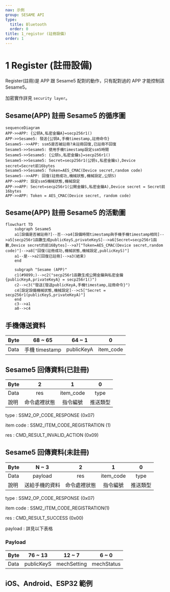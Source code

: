 ```yaml
---
nav: 示例
group: SESAME API
type:
  title: Bluetooth
  order: 0
title: 1_registor (註冊設備)
order: 1
---
```


# 1 Register (註冊設備)

Register(註冊)是 APP 跟 Sesame5 配對的動作，只有配對過的 APP 才能控制該 Sesame5。

加密實作詳見 `security layer`。

## Sesame(APP) 註冊 Sesame5 的循序圖




```mermaid
sequenceDiagram
APP->>APP: {公钥A,私密金鑰A}=secp256r1()
APP->>Sesame5: 發送{公钥A,手機timestamp,註冊命令}
Sesame5-->>APP: ssm5是否被註冊?未註冊回復,已註冊不回復
Sesame5->>Sesame5: 使用手機timestamp設定ssm5時間
Sesame5->>Sesame5: {公钥s,私密金鑰s}=secp256r1()
Sesame5->>Sesame5: Secret=secp256r1(公钥s,私密金鑰s),Device secret=Secret前16bytes
Sesame5->>Sesame5: Token=AES_CMAC(Device secret,random code)
Sesame5-->>APP: 回復(註冊成功,機械狀態,機械設定,公钥S)
APP->>APP: 設定ssm5機械狀態,機械設定
APP->>APP: Secret=secp256r1(公開金鑰S,私密金鑰A),Device secret = Secret前16bytes
APP->>APP: Token = AES_CMAC(Device secret, random code)
```

## Sesame(APP) 註冊 Sesame5 的活動圖

```mermaid
flowchart TD
    subgraph Sesame5
    a1[設備是否被註冊?]--否-->a4[設備時間timestamp與手機手機timestamp相同]-->a5[secp256r1函數生成publicKeyS,privateKeyS]-->a6[Secret=secp256r1函數,Device secret的前16Bytes]-->a7["Token=AES_CMAC(Device secret,random code)"]-->a8["回復(註冊成功,機械狀態,機械設定,publicKeyS)"]
    a1--是-->a2[回復已註冊]-->a3(結束)
    end
	
    subgraph "Sesame (APP)"
    c1(#9899;)-->c2("secp256r1函數生成公開金鑰與私密金鑰{publicKeyA,privateKeyA} = secp256r1()")
    c2-->c3("發送{發送publicKeyA,手機timestamp,註冊命令}")
    c4[設定設備機械狀態,機械設定]-->c5["Secret = secp256r1(publicKeyS,privateKeyA)"]
    end    
	c3-->a1
	a8-->c4
```


## 手機傳送資料

| Byte |    68 ~ 65     |   64 ~ 1   |     0     |
| ---- | :------------: | :--------: | :-------: |
| Data | 手機 timestamp | publicKeyA | item_code |

## Sesame5 回傳資料(已註冊)

| Byte |      2       |     1     |    0     |
| ---- | :----------: | :-------: | :------: |
| Data |     res      | item_code |   type   |
| 說明 | 命令處裡狀態 | 指令編號  | 推送類型 |

type : SSM2_OP_CODE_RESPONSE (0x07)

item code : SSM2_ITEM_CODE_REGISTRATION (1)

res : CMD_RESULT_INVALID_ACTION (0x09)

## Sesame5 回傳資料(未註冊)

| Byte |     N ~ 3      |      2       |     1     |    0     |
| ---- | :------------: | :----------: | :-------: | :------: |
| Data |    payload     |     res      | item_code |   type   |
| 說明 | 送給手機的資料 | 命令處裡狀態 | 指令編號  | 推送類型 |

type : SSM2_OP_CODE_RESPONSE (0x07)

item code : SSM2_ITEM_CODE_REGISTRATION(1)

res : CMD_RESULT_SUCCESS (0x00)

payload : 詳見以下表格

### Payload

| Byte |  76 ~ 13   |   12 ~ 7    |   6 ~ 0    |
| ---- | :--------: | :---------: | :--------: |
| Data | publicKeyS | mechSetting | mechStatus |

## iOS、Android、ESP32 範例

 <CustomBashOSPlatformLogin ios='true' android='true'  esp32='true'/>

<!--

### Android 範例

```jsx | pure
override fun register(result: CHResult<CHEmpty>) {
        if (deviceStatus != CHDeviceStatus.ReadyToRegister) {
            result.invoke(Result.failure(NSError("Busy", "CBCentralManager", 7)))
            return
        }
        deviceStatus = CHDeviceStatus.Registering
        L.d("hcia", "register:!!")
        makeApiCall(result) {
            val serverSecret = mSesameToken.toHexString()
            CHAccountManager.jpAPIclient.myDevicesRegisterSesame5Post(deviceId.toString(), CHOS3RegisterReq(advertisement!!.productModel!!.productType().toString(), serverSecret))
            sendCommand(SesameOS3Payload(SesameItemCode.registration.value, EccKey.getPubK().hexStringToByteArray() + System.currentTimeMillis().toUInt32ByteArray()), DeviceSegmentType.plain) { IRRes ->
                mechStatus = CHSesame5MechStatus(IRRes.payload.toHexString().hexStringToByteArray().sliceArray(0..6))
                mechSetting = CHSesame5MechSettings(IRRes.payload.toHexString().hexStringToByteArray().sliceArray(7..12))

                val eccPublicKeyFromSS5 = IRRes.payload.toHexString().hexStringToByteArray().sliceArray(13..76)
                val ecdhSecret = EccKey.ecdh(eccPublicKeyFromSS5)
                val ecdhSecretPre16 = ecdhSecret.sliceArray(0..15)
                val deviceSecret = ecdhSecretPre16.toHexString()
                val candyDevice = CHDevice(deviceId.toString(), advertisement!!.productModel!!.deviceModel(), null, "0000", deviceSecret, serverSecret)
                sesame2KeyData = candyDevice
                val sessionAuth = AesCmac(ecdhSecretPre16, 16).computeMac(mSesameToken)
                cipher = SesameOS3BleCipher("customDeviceName", sessionAuth!!, ("00" + mSesameToken.toHexString()).hexStringToByteArray())
                CHDB.CHSS2Model.insert(candyDevice) {
                    result.invoke(Result.success(CHResultState.CHResultStateBLE(CHEmpty())))
                }

                deviceStatus = if (mechStatus?.isInLockRange == true) CHDeviceStatus.Locked else CHDeviceStatus.Unlocked

            }
        }
    }
```

### iOS 範例

```jsx | pure
public func register(result: @escaping CHResult<CHEmpty>)  {
      if deviceStatus != .readyToRegister() {
          result(.failure(NSError.deviceStatusNotReadyToRegister))
          return
      }
      deviceStatus = .registering()
      let date = Date()
      var timestamp: UInt32 = UInt32(date.timeIntervalSince1970)
      let timestampData = Data(bytes: &timestamp,count: MemoryLayout.size(ofValue: timestamp))
      let payload = Data(appKeyPair.publicKey)+timestampData
      self.commandQueue = DispatchQueue(label:deviceId.uuidString, qos: .userInitiated)

      let request = CHAPICallObject(.post, "/device/v1/sesame5/(self.deviceId.uuidString)", [
          "t":advertisement!.productType!.rawValue,
          "pk":self.mSesameToken!.toHexString()
      ] as [String : Any])
      CHAccountManager
          .shared
          .API(request: request) { response in
              switch response {
              case .success(_):
                  self.sendCommand(.init(.registration, payload), isCipher: .plaintext) { response in
                      let ecdhSecretPre16 = Data(self.appKeyPair.ecdh(remotePublicKey: response.data[0...63].bytes))[0...15]
                      let sessionAuth = CC.CMAC.AESCMAC(self.mSesameToken!, key: ecdhSecretPre16)

                      self.cipher = SesameOS3BleCipher(name: self.deviceId.uuidString,
                                           sessionKey: sessionAuth,
                                                         sessionToken: ("00(self.mSesameToken!.toHexString())").hexStringtoData())

                      self.sesame2KeyData = CHDeviceKey(// 建立設備
                          deviceUUID: self.deviceId,
                          deviceModel: self.productModel.deviceModel(),
                          historyTag: nil,
                          keyIndex: "0000",
                          secretKey: ecdhSecretPre16.toHexString(),
                          sesame2PublicKey: self.mSesameToken!.toHexString()
                      )
                      self.isRegistered = true // 設定為已註冊
                      self.goIOT()
                      CHDeviceCenter.shared.appendDevice(self.sesame2KeyData!) // 存到SDK層的DB中
                      self.deviceStatus = .unlocked()
                      result(.success(CHResultStateNetworks(input: CHEmpty())))
                  }
              case .failure(let error):
                  L.d("[ss5]register error",error)
                  result(.failure(error))
                  self.disconnect(){_ in}
              }
          }
  }     
```

### ESP 範例

```jsx | pure
void send_reg_cmd_to_ssm(sesame * ssm) {
      ESP_LOGW(TAG, "[esp32->ssm][register]");
      uECC_set_rng(crypto_backend_micro_ecc_rng_callback);
      uint8_t ecc_public_esp32[64];
      uECC_make_key_lit(ecc_public_esp32, ecc_private_esp32, uECC_secp256r1());
      ssm->c_offset = sizeof(ecc_public_esp32) + 1;
      ssm->b_buf[0] = SSM_ITEM_CODE_REGISTRATION;
      memcpy(ssm->b_buf + 1, ecc_public_esp32, sizeof(ecc_public_esp32));
      talk_to_ssm(ssm, SSM_SEG_PARSING_TYPE_PLAINTEXT);
  }
  
  void handle_reg_data_from_ssm(sesame * ssm) {
      ESP_LOGW(TAG, "[esp32<-ssm][register]");
      memcpy(ssm->public_key, &ssm->b_buf[13], 64);
      uint8_t ecdh_secret_ssm[32];
      uECC_shared_secret_lit(ssm->public_key, ecc_private_esp32, ecdh_secret_ssm, uECC_secp256r1());
      memcpy(ssm->device_secret, ecdh_secret_ssm, 16);
      // ESP_LOG_BUFFER_HEX("deviceSecret", ssm->device_secret, 16);
      AES_CMAC(ssm->device_secret, (const unsigned char *) ssm->cipher.decrypt.random_code, 4, ssm->cipher.token);
      ssm->device_status = SSM_LOGGIN;
      p_ssms_env->ssm_cb__(ssm); // callback: ssm_action_handle() in main.c
  }
```

-->

